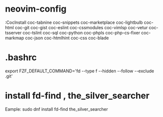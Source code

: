 # neovim-config

:CocInstall coc-tabnine coc-snippets coc-marketplace coc-lightbulb coc-html coc-git coc-gist coc-eslint coc-cssmodules coc-vimlsp coc-vetur coc-tsserver coc-tslint coc-sql coc-python coc-phpls coc-php-cs-fixer coc-markmap coc-json coc-htmlhint coc-css coc-blade 

# .bashrc

export FZF_DEFAULT_COMMAND='fd --type f --hidden --follow --exclude .git'

# install fd-find , the_silver_searcher
Eample:
sudo dnf install fd-find the_silver_searcher


